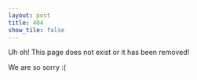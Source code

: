 ```yaml
---
layout: post
title: 404
show_tile: false
---
```


Uh oh! This page does not exist or it has been removed!

We are so sorry :(

